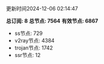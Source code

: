 更新时间2024-12-06 02:14:47

**总订阅: 8**
**总节点: 7564**
**有效节点: 6867**
- ss节点: 729
- v2ray节点: 4384
- trojan节点: 1742
- ssr节点: 12

